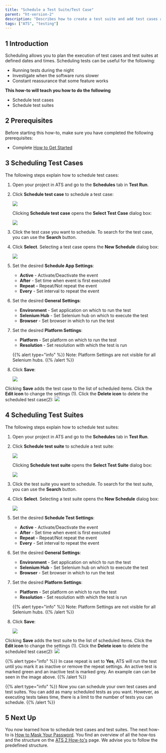 ```yaml
---
title: "Schedule a Test Suite/Test Case"
parent: "ht-version-2"
description: "Describes how to create a test suite and add test cases and test suites to your test suite."
tags: ["ATS", "testing"]
---
```


## 1 Introduction

Scheduling allows you to plan the execution of test cases and test suites at defined dates and times. 
Scheduling tests can be useful for the following:

* Running tests during the night 
* Investigate when the software runs slower 
* Constant reassurance that some feature works 

**This how-to will teach you  how to do the following**

* Schedule test cases
* Schedule test suites

## 2 Prerequisites

Before starting this how-to, make sure you have completed the following prerequisites:

* Complete [How to Get Started](getting-started-2)

## 3 Scheduling Test Cases

The following steps explain how to schedule test cases:

1.	Open your project in ATS and go to the **Schedules** tab in **Test Run**.
2.  Click **Schedule test case** to schedule a test case:

    ![](attachments/schedule-testcase-testsuite-2/Schedules-tab-TC.png)

    Clicking **Schedule test case** opens the **Select Test Case** dialog box:

    ![](attachments/schedule-testcase-testsuite-2/select-testcase-dialog.png)

3. Click the test case you want to schedule. To search for the test case, you can use the **Search** button.
4.	Click **Select**. Selecting a test case opens the **New Schedule** dialog box:

    ![](attachments/schedule-testcase-testsuite-2/new-schedule-dialog.png)

5.	Set the desired **Schedule App Settings**: 

    * **Active** - Activate/Deactivate the event
    * **After** - Set time when event is first executed
    * **Repeat** – Repeat/Not repeat the event
    * **Every** - Set interval to repeat the event

6.  Set the desired **General Settings**: 

    * **Environment** - Set application on which to run the test
    * **Selenium Hub** - Set Selenium hub on which to execute the test
    * **Browser** - Set browser in which to run the test

7.  Set the desired **Platform Settings**: 

    * **Platform** - Set platform on which to run the test
    * **Resolution** - Set resolution with which the test is run

    {{% alert type="info" %}}
    Note: Platform Settings are not visible for all Selenium hubs.
    {{% /alert %}}

6.	Click **Save**:

    ![](attachments/schedule-testcase-testsuite-2/new-schedule-filled.png)

Clicking **Save** adds the test case to the list of scheduled items. Click the **Edit icon** to change the settings (1). Click the **Delete icon** to delete the scheduled test case(2):
![](attachments/schedule-testcase-testsuite-2/scheduled-testcase.png)

## 4 Scheduling Test Suites
 
The following steps explain how to schedule test suites:

1.	Open your project in ATS and go to the **Schedules** tab in **Test Run**.
2.	Click **Schedule test suite** to schedule a test suite:
    
    ![](attachments/schedule-testcase-testsuite-2/Schedules-tab-TS.png)

    Clicking **Schedule test suite** opens the **Select Test Suite** dialog box:

    ![](attachments/schedule-testcase-testsuite-2/select-testsuite-dialog.png)

3. Click the test suite you want to schedule. To search for the test suite, you can use the **Search** button.
4.	Click **Select**. Selecting a test suite opens the **New Schedule** dialog box:

    ![](attachments/schedule-testcase-testsuite-2/new-schedule-dialog.png)

5.	Set the desired **Schedule Test Settings**:

    * **Active** - Activate/Deactivate the event
	* **After** - Set time when event is first executed
	* **Repeat** – Repeat/Not repeat the event
	* **Every** - Set interval to repeat the event

6.  Set the desired **General Settings**: 

    * **Environment** - Set application on which to run the test
	* **Selenium Hub** - Set Selenium hub on which to execute the test
	* **Browser** - Set browser in which to run the test

7.  Set the desired **Platform Settings**: 

    * **Platform** - Set platform on which to run the test
    * **Resolution** - Set resolution with which the test is run

    {{% alert type="info" %}}
    Note: Platform Settings are not visible for all Selenium hubs.
    {{% /alert %}}

6.	Click **Save**:

    ![](attachments/schedule-testcase-testsuite-2/new-schedule-filled.png)

Clicking **Save** adds the test suite to the list of scheduled items. Click the **Edit icon** to change the settings (1). Click the **Delete icon** to delete the scheduled test case(2):
![](attachments/schedule-testcase-testsuite-2/scheduled-testsuite-g.png)

 {{% alert type="info" %}}
 In case repeat is set to **Yes**, ATS will run the test until you mark it as inactive or remove the repeat settings. An active test is marked green and an inactive test is marked grey. An example can can be seen in the image above.
 {{% /alert %}}

{{% alert type="info" %}}
Now you can schedule your own test cases and test suites. You can add as many scheduled tests as you want. However, as executing tests takes time, there is a limit to the number of tests you can schedule.
{{% /alert %}}

## 5 Next Up

You now learned how to schedule test cases and test suites. The next how-to is [How to Mask Your Password](mask-your-password-2). You find an overview of all the how-tos and the structure on the [ATS 2 How-to's](ht-version-2) page. We advise you to follow the predefined structure.
